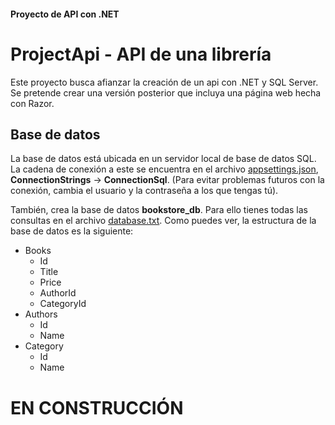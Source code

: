 #### Proyecto de API con .NET

# ProjectApi - API de una librería

Este proyecto busca afianzar la creación de un api con .NET y SQL Server.
Se pretende crear una versión posterior que incluya una página web hecha con Razor.

## Base de datos

La base de datos está ubicada en un servidor local de base de datos SQL. La cadena de conexión a este se encuentra en el archivo [appsettings.json](./appsettings.json), **ConnectionStrings** -> **ConnectionSql**.
(Para evitar problemas futuros con la conexión, cambia el usuario y la contraseña a los que tengas tú).

También, crea la base de datos **bookstore_db**. Para ello tienes todas las consultas en el archivo [database.txt](./database.txt).
Como puedes ver, la estructura de la base de datos es la siguiente:

- Books
  - Id
  - Title
  - Price
  - AuthorId
  - CategoryId
- Authors
  - Id
  - Name
- Category
  - Id
  - Name

# EN CONSTRUCCIÓN
